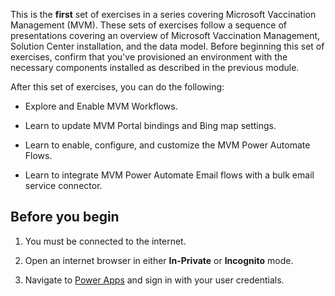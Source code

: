 This is the **first** set of exercises in a series covering Microsoft Vaccination Management (MVM). These sets of exercises follow a sequence of presentations covering an overview of Microsoft Vaccination Management, Solution Center installation, and the data model. Before beginning this set of exercises, confirm that you've provisioned an environment with the necessary components installed as described in the previous module.

After this set of exercises, you can do the following:

- Explore and Enable MVM Workflows.

- Learn to update MVM Portal bindings and Bing map settings.

- Learn to enable, configure, and customize the MVM Power Automate Flows.

- Learn to integrate MVM Power Automate Email flows with a bulk email service connector.

## Before you begin

1. You must be connected to the internet.

1. Open an internet browser in either **In-Private** or **Incognito** mode.

1. Navigate to [Power Apps](https://make.powerapps.com/?azure-portal=true) and sign in with your user credentials.
